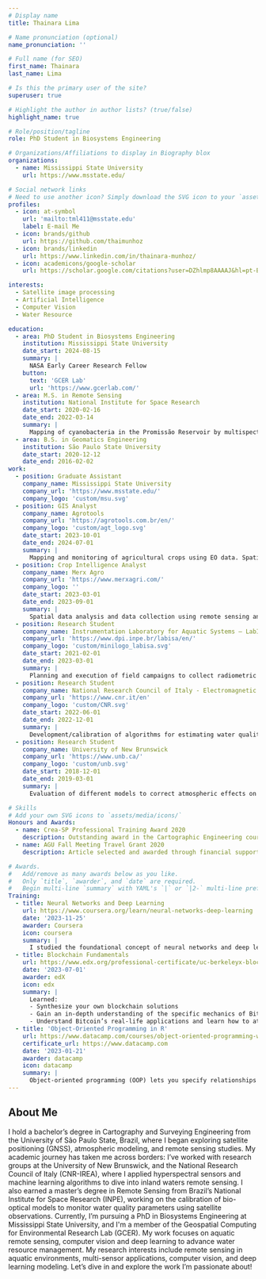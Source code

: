 ```yaml
---
# Display name
title: Thainara Lima

# Name pronunciation (optional)
name_pronunciation: ''

# Full name (for SEO)
first_name: Thainara
last_name: Lima

# Is this the primary user of the site?
superuser: true

# Highlight the author in author lists? (true/false)
highlight_name: true

# Role/position/tagline
role: PhD Student in Biosystems Engineering

# Organizations/Affiliations to display in Biography blox
organizations:
  - name: Mississippi State University
    url: https://www.msstate.edu/

# Social network links
# Need to use another icon? Simply download the SVG icon to your `assets/media/icons/` folder.
profiles:
  - icon: at-symbol
    url: 'mailto:tml411@msstate.edu'
    label: E-mail Me
  - icon: brands/github
    url: https://github.com/thaimunhoz
  - icon: brands/linkedin
    url: https://www.linkedin.com/in/thainara-munhoz/
  - icon: academicons/google-scholar
    url: https://scholar.google.com/citations?user=DZhlmp8AAAAJ&hl=pt-BR

interests:
  - Satellite image processing
  - Artificial Intelligence
  - Computer Vision
  - Water Resource

education:
  - area: PhD Student in Biosystems Engineering
    institution: Mississippi State University
    date_start: 2024-08-15
    summary: |
      NASA Early Career Research Fellow
    button:
      text: 'GCER Lab'
      url: 'https://www.gcerlab.com/'
  - area: M.S. in Remote Sensing
    institution: National Institute for Space Research
    date_start: 2020-02-16
    date_end: 2022-03-14
    summary: |
      Mapping of cyanobacteria in the Promissão Reservoir by multispectral and hyperspectral images
  - area: B.S. in Geomatics Engineering
    institution: São Paulo State University
    date_start: 2020-12-12
    date_end: 2016-02-02
work:
  - position: Graduate Assistant
    company_name: Mississippi State University
    company_url: 'https://www.msstate.edu/'
    company_logo: 'custom/msu.svg'
  - position: GIS Analyst
    company_name: Agrotools
    company_url: 'https://agrotools.com.br/en/'
    company_logo: 'custom/agt_logo.svg'
    date_start: 2023-10-01
    date_end: 2024-07-01
    summary: |
      Mapping and monitoring of agricultural crops using EO data. Spatial data analysis using remote sensing and geoprocessing techniques. Development of scripts in Python and GEE for automated geospatial and geostatistics modeling.
  - position: Crop Intelligence Analyst
    company_name: Merx Agro
    company_url: 'https://www.merxagri.com/'
    company_logo: ''
    date_start: 2023-03-01
    date_end: 2023-09-01
    summary: |
      Spatial data analysis and data collection using remote sensing and geoprocessing techniques to manipulate, extract, locate and analyze geographic data. Create, develop and run scripts to perform automated and manual geospatial and statistical analysis on datasets using Python and Java-script (Google Earth Engine). Basic SQL queries in relational data management.
  - position: Research Student
    company_name: Instrumentation Laboratory for Aquatic Systems – LabISA
    company_url: 'https://www.dpi.inpe.br/labisa/en/'
    company_logo: 'custom/minilogo_labisa.svg'
    date_start: 2021-02-01
    date_end: 2023-03-01
    summary: |
      Planning and execution of field campaigns to collect radiometric and limnological data in continental water bodies; laboratory analysis of pigments; digital image processing; algorithm calibration. Member of the project: MAPAQUALI - Inland water quality monitoring by satellite.
  - position: Research Student
    company_name: National Research Council of Italy - Electromagnetic Sensing of the Environment (CNR-IREA)
    company_url: 'https://www.cnr.it/en'
    company_logo: 'custom/CNR.svg'
    date_start: 2022-06-01
    date_end: 2022-12-01
    summary: |
      Development/calibration of algorithms for estimating water quality parameters; digital image processing; development of Python algorithms for process automation; hyperspectral data processing.
  - position: Research Student
    company_name: University of New Brunswick
    company_url: 'https://www.unb.ca/'
    company_logo: 'custom/unb.svg'
    date_start: 2018-12-01
    date_end: 2019-03-01
    summary: |
      Evaluation of different models to correct atmospheric effects on the GNSS signal; Training to use GAPS software (GPS Analysis and Positioning Software). 

# Skills
# Add your own SVG icons to `assets/media/icons/`
Honours and Awards:
  - name: Crea-SP Professional Training Award 2020
    description: Outstanding award in the Cartographic Engineering course.
  - name: AGU Fall Meeting Travel Grant 2020
    description: Article selected and awarded through financial support.

# Awards.
#   Add/remove as many awards below as you like.
#   Only `title`, `awarder`, and `date` are required.
#   Begin multi-line `summary` with YAML's `|` or `|2-` multi-line prefix and indent 2 spaces below.
Training:
  - title: Neural Networks and Deep Learning
    url: https://www.coursera.org/learn/neural-networks-deep-learning
    date: '2023-11-25'
    awarder: Coursera
    icon: coursera
    summary: |
      I studied the foundational concept of neural networks and deep learning. By the end, I was familiar with the significant technological trends driving the rise of deep learning; build, train, and apply fully connected deep neural networks; implement efficient (vectorized) neural networks; identify key parameters in a neural network’s architecture; and apply deep learning to your own applications.
  - title: Blockchain Fundamentals
    url: https://www.edx.org/professional-certificate/uc-berkeleyx-blockchain-fundamentals
    date: '2023-07-01'
    awarder: edX
    icon: edx
    summary: |
      Learned:
      - Synthesize your own blockchain solutions
      - Gain an in-depth understanding of the specific mechanics of Bitcoin
      - Understand Bitcoin’s real-life applications and learn how to attack and destroy Bitcoin, Ethereum, smart contracts and Dapps, and alternatives to Bitcoin’s Proof-of-Work consensus algorithm
  - title: 'Object-Oriented Programming in R'
    url: https://www.datacamp.com/courses/object-oriented-programming-with-s3-and-r6-in-r
    certificate_url: https://www.datacamp.com
    date: '2023-01-21'
    awarder: datacamp
    icon: datacamp
    summary: |
      Object-oriented programming (OOP) lets you specify relationships between functions and the objects that they can act on, helping you manage complexity in your code. This is an intermediate level course, providing an introduction to OOP, using the S3 and R6 systems. S3 is a great day-to-day R programming tool that simplifies some of the functions that you write. R6 is especially useful for industry-specific analyses, working with web APIs, and building GUIs.
---
```


## About Me

I hold a bachelor’s degree in Cartography and Surveying Engineering from the University of São Paulo State, Brazil, where I began exploring satellite positioning (GNSS), atmospheric modeling, and remote sensing studies. My academic journey has taken me across borders: I’ve worked with research groups at the University of New Brunswick, and the National Research Council of Italy (CNR-IREA), where I applied hyperspectral sensors and machine learning algorithms to dive into inland waters remote sensing. I also earned a master’s degree in Remote Sensing from Brazil’s National Institute for Space Research (INPE), working on the calibration of bio-optical models to monitor water quality parameters using satellite observations.
Currently, I’m pursuing a PhD in Biosystems Engineering at Mississippi State University, and I'm a member of the Geospatial Computing for Environmental Research Lab (GCER). My work focuses on aquatic remote sensing, computer vision and deep learning to advance water resource management.
My research interests include remote sensing in aquatic environments, multi-sensor applications, computer vision, and deep learning modeling.
Let’s dive in and explore the work I’m passionate about!

